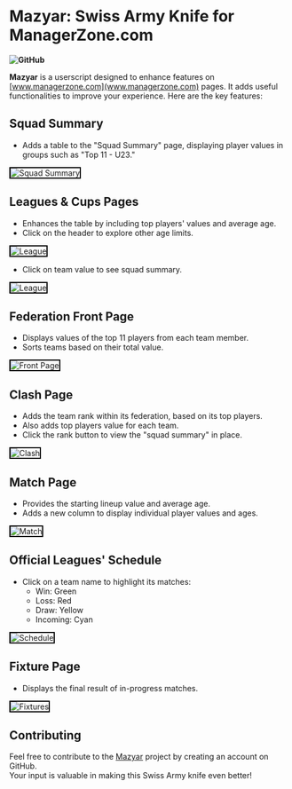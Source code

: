 # Mazyar: Swiss Army Knife for ManagerZone.com

**![GitHub](https://img.shields.io/github/license/mz-ir/mazyar)**

**Mazyar** is a userscript designed to enhance features on [www.managerzone.com](www.managerzone.com) pages. It adds useful functionalities to improve your experience. Here are the key features:

## Squad Summary

- Adds a table to the "Squad Summary" page, displaying player values in groups such as "Top 11 - U23."

<img src="https://raw.githubusercontent.com/mz-ir/mz-player-values/main/img/SquadSummary.png" alt="Squad Summary" style="border: 2px solid black;">

## Leagues & Cups Pages

- Enhances the table by including top players' values and average age.
- Click on the header to explore other age limits.

<img src="https://raw.githubusercontent.com/mz-ir/mz-player-values/main/img/LeaguePageToggle.gif" alt="League" style="border: 2px solid black;">

- Click on team value to see squad summary.

<img src="https://raw.githubusercontent.com/mz-ir/mz-player-values/main/img/LeaguePage.png" alt="League" style="border: 2px solid black;">

## Federation Front Page

- Displays values of the top 11 players from each team member.
- Sorts teams based on their total value.

<img src="https://raw.githubusercontent.com/mz-ir/mz-player-values/main/img/FrontPage.png" alt="Front Page" style="border: 2px solid black;">

## Clash Page

- Adds the team rank within its federation, based on its top players.
- Also adds top players value for each team.
- Click the rank button to view the "squad summary" in place.

<img src="https://raw.githubusercontent.com/mz-ir/mz-player-values/main/img/Clash.png" alt="Clash" style="border: 2px solid black;">

## Match Page

- Provides the starting lineup value and average age.
- Adds a new column to display individual player values and ages.

<img src="https://raw.githubusercontent.com/mz-ir/mz-player-values/main/img/MatchPage.png" alt="Match" style="border: 2px solid black;">

## Official Leagues' Schedule

- Click on a team name to highlight its matches:
  - Win: Green
  - Loss: Red
  - Draw: Yellow
  - Incoming: Cyan

<img src="https://raw.githubusercontent.com/mz-ir/mz-player-values/main/img/ScheduleColoring.gif" alt="Schedule" style="border: 2px solid black;">

## Fixture Page

- Displays the final result of in-progress matches.

<img src="https://raw.githubusercontent.com/mz-ir/mz-player-values/main/img/Fixtures.png" alt="Fixtures" style="border: 2px solid black;">

## Contributing

Feel free to contribute to the [Mazyar](https://github.com/mz-ir/mazyar) project by creating an account on GitHub.  
Your input is valuable in making this Swiss Army knife even better!
